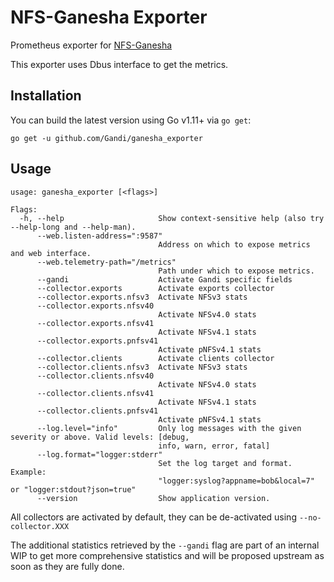 # NFS-Ganesha Exporter
Prometheus exporter for [NFS-Ganesha](https://github.com/nfs-ganesha/nfs-ganesha/)

This exporter uses Dbus interface to get the metrics.

## Installation
You can build the latest version using Go v1.11+ via `go get`:
```
go get -u github.com/Gandi/ganesha_exporter
```

## Usage
```
usage: ganesha_exporter [<flags>]

Flags:
  -h, --help                     Show context-sensitive help (also try --help-long and --help-man).
      --web.listen-address=":9587"
                                 Address on which to expose metrics and web interface.
      --web.telemetry-path="/metrics"
                                 Path under which to expose metrics.
      --gandi                    Activate Gandi specific fields
      --collector.exports        Activate exports collector
      --collector.exports.nfsv3  Activate NFSv3 stats
      --collector.exports.nfsv40
                                 Activate NFSv4.0 stats
      --collector.exports.nfsv41
                                 Activate NFSv4.1 stats
      --collector.exports.pnfsv41
                                 Activate pNFSv4.1 stats
      --collector.clients        Activate clients collector
      --collector.clients.nfsv3  Activate NFSv3 stats
      --collector.clients.nfsv40
                                 Activate NFSv4.0 stats
      --collector.clients.nfsv41
                                 Activate NFSv4.1 stats
      --collector.clients.pnfsv41
                                 Activate pNFSv4.1 stats
      --log.level="info"         Only log messages with the given severity or above. Valid levels: [debug,
                                 info, warn, error, fatal]
      --log.format="logger:stderr"
                                 Set the log target and format. Example:
                                 "logger:syslog?appname=bob&local=7" or "logger:stdout?json=true"
      --version                  Show application version.
```

All collectors are activated by default, they can be de-activated using `--no-collector.XXX`

The additional statistics retrieved by the `--gandi` flag are part of an internal WIP to get more
comprehensive statistics and will be proposed upstream as soon as they are fully done.


